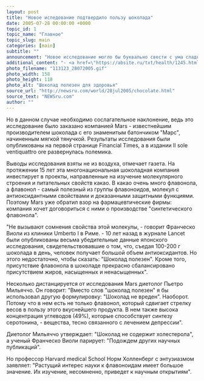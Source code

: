 ```yaml
---
layout: post
title: "Новое иследование подтвердило пользу шоколада"
date: 2005-07-28 00:00:00 +0000
topic_id: 1
topic_name: "Главное"
topic_slug: main
categories: [main]
subtitle: ""
announcement: "Новое исследование могло бы буквально свести с ума сладкоежек, ведь оно утверждает, что шоколад полезен для здоровья. Его результаты свидетельствуют, что компоненты шоколада помогают в лечении диабета, инфарктов, сердечно-сосудистых заболеваний. Об этом пишет сегодня  Corriere della Sera (перевод на сайте Inopressa)."
additional_content: "- <a href=\"https://absite.ru/txt/health/1245.html\">10 альтернативных путей к здоровью</a>"
photo_filename: "113123_28072005.gif"
photo_width: 158
photo_height: 118
photo_alt: "Шоколад полезен для здоровья"
source_url: "http://newsru.com/world/28jul2005/chocolate.html"
source_text: "NEWSru.com"
author: ""
---
```

Но в данном случае необходимо сослагательное наклонение, ведь это исследование было заказано компанией Mars - известнейшим производителем шоколада с его знаменитым батончиком "Марс", начиненным мягкой тянучкой. Результаты исследования были опубликованы на первой странице Financial Times, а в издании Il sole ventiquattro ore развернулась полемика.

Выводы исследования взяты не из воздуха, отмечает газета. На протяжении 15 лет эта многонациональная шоколадная компания инвестирует в проекты, направленные на изучение молекулярного строения и питательных свойств какао. В какао очень много флавонола, а флавонол - самый полезный из группы флавоноидов, молекул с антиоксидантными свойствами и доказанными защитными функциями. Поэтому Mars уже обратил взор на фармацевтические фирмы: компания хочет договориться с ними о производстве "синтетического флавонола".

"Не вызывают сомнения свойства этой молекулы, - говорит Франческо Виоли из клиники Umberto I в Риме. - 10 лет назад в журнале Lancet были опубликованы весьма убедительные данные японского исследования, свидетельствовавшие о том, что, съедая 100-200 г шоколада в день, человек получает большой объем антиоксидантов. Но этого недостаточно, чтобы сказать: "Шоколад полезен". Кроме того, присутствие флавонола в шоколаде прекрасно сбалансировано присутствием жиров, насыщенных и ненасыщенных".

Несколько дистанцируется от исследования Mars диетолог Пьетро Мильяччо. Он говорит: "Вместо слов "шоколад полезен" я бы использовал другую формулировку: "Шоколад не вреден". Наоборот. Потому что в нем есть не только флавонол, который сдвигает стрелку весов в пользу этого вкуснейшего продукта. В нем также высока концентрация углеводов (49%), которые способствует синтезу серотонина, - вещества, тесно связанного с лечением депрессии".

Диетолог Мильяччо утверждает: "Шоколад не содержит холестерола", а ученый Франческо Виоли парирует: "Подождем других научных публикаций".

Но профессор Harvard medical School Норм Холленберг с энтузиазмом заявляет: "Растущий интерес науки к флавоноидам имеет большое значение. Их изучение, несомненно, приведет к научным открытиям".
